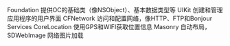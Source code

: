 Foundation
提供OC的基础类（像NSObject）、基本数据类型等
UIKit
创建和管理应用程序的用户界面
CFNetwork
访问和配置网络，像HTTP、FTP和Bonjour Services
CoreLocation
使用GPS和WIFI获取位置信息 
Masonry  自动布局，
SDWebImage  网络图片加载